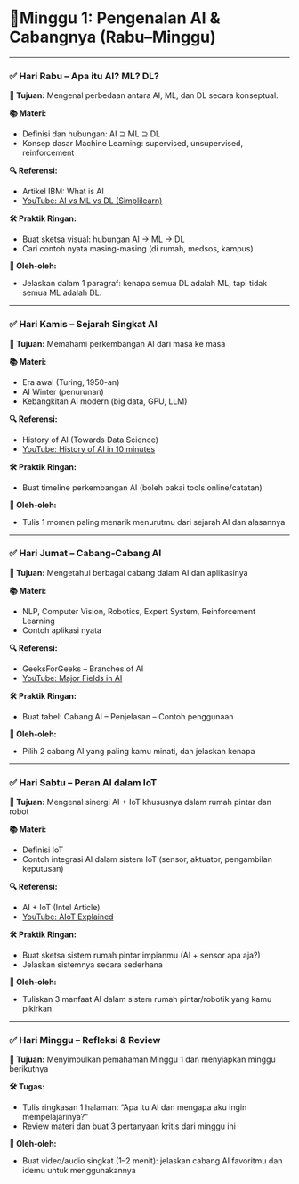 # 📅Minggu 1: Pengenalan AI & Cabangnya (Rabu–Minggu)

---

### ✅ **Hari Rabu – Apa itu AI? ML? DL?**

**🎯 Tujuan:** Mengenal perbedaan antara AI, ML, dan DL secara konseptual.

**📚 Materi:**

- Definisi dan hubungan: AI ⊇ ML ⊇ DL
- Konsep dasar Machine Learning: supervised, unsupervised, reinforcement

**🔍 Referensi:**

- Artikel IBM: What is AI
- [YouTube: AI vs ML vs DL (Simplilearn)](https://www.youtube.com/watch?v=YcT1t5pzxog)

**🛠️ Praktik Ringan:**

- Buat sketsa visual: hubungan AI → ML → DL
- Cari contoh nyata masing-masing (di rumah, medsos, kampus)

**🎁 Oleh-oleh:**

- Jelaskan dalam 1 paragraf: kenapa semua DL adalah ML, tapi tidak semua ML adalah DL.

---

### ✅ **Hari Kamis – Sejarah Singkat AI**

**🎯 Tujuan:** Memahami perkembangan AI dari masa ke masa

**📚 Materi:**

- Era awal (Turing, 1950-an)
- AI Winter (penurunan)
- Kebangkitan AI modern (big data, GPU, LLM)

**🔍 Referensi:**

- History of AI (Towards Data Science)
- [YouTube: History of AI in 10 minutes](https://www.youtube.com/watch?v=JMUxmLyrhSk)

**🛠️ Praktik Ringan:**

- Buat timeline perkembangan AI (boleh pakai tools online/catatan)

**🎁 Oleh-oleh:**

- Tulis 1 momen paling menarik menurutmu dari sejarah AI dan alasannya

---

### ✅ **Hari Jumat – Cabang-Cabang AI**

**🎯 Tujuan:** Mengetahui berbagai cabang dalam AI dan aplikasinya

**📚 Materi:**

- NLP, Computer Vision, Robotics, Expert System, Reinforcement Learning
- Contoh aplikasi nyata

**🔍 Referensi:**

- GeeksForGeeks – Branches of AI
- [YouTube: Major Fields in AI](https://www.youtube.com/watch?v=cogPDU9vRaE)

**🛠️ Praktik Ringan:**

- Buat tabel: Cabang AI – Penjelasan – Contoh penggunaan

**🎁 Oleh-oleh:**

- Pilih 2 cabang AI yang paling kamu minati, dan jelaskan kenapa

---

### ✅ **Hari Sabtu – Peran AI dalam IoT**

**🎯 Tujuan:** Mengenal sinergi AI + IoT khususnya dalam rumah pintar dan robot

**📚 Materi:**

- Definisi IoT
- Contoh integrasi AI dalam sistem IoT (sensor, aktuator, pengambilan keputusan)

**🔍 Referensi:**

- AI + IoT (Intel Article)
- [YouTube: AIoT Explained](https://www.youtube.com/watch?v=nzrHU9SDtWc)

**🛠️ Praktik Ringan:**

- Buat sketsa sistem rumah pintar impianmu (AI + sensor apa aja?)
- Jelaskan sistemnya secara sederhana

**🎁 Oleh-oleh:**

- Tuliskan 3 manfaat AI dalam sistem rumah pintar/robotik yang kamu pikirkan

---

### ✅ **Hari Minggu – Refleksi & Review**

**🎯 Tujuan:** Menyimpulkan pemahaman Minggu 1 dan menyiapkan minggu berikutnya

**🛠️ Tugas:**

- Tulis ringkasan 1 halaman: “Apa itu AI dan mengapa aku ingin mempelajarinya?”
- Review materi dan buat 3 pertanyaan kritis dari minggu ini

**🎁 Oleh-oleh:**

- Buat video/audio singkat (1–2 menit): jelaskan cabang AI favoritmu dan idemu untuk menggunakannya
